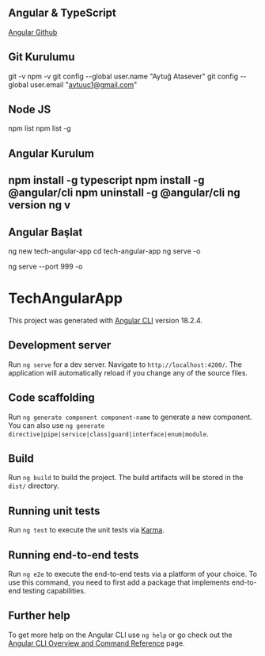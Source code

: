 ## Angular & TypeScript
[Angular Github](https://github.com/Aytuu1/tech-angular-app)

## Git Kurulumu
git -v
npm -v
git config --global user.name "Aytuğ Atasever"
git config --global user.email "aytuuc1@gmail.com"


## Node JS
npm list
npm list -g

## Angular Kurulum
npm install -g typescript
npm install -g @angular/cli
npm uninstall -g @angular/cli
ng version
ng v
--
## Angular Başlat
ng new tech-angular-app
cd tech-angular-app
ng serve -o

ng serve --port 999 -o















# TechAngularApp

This project was generated with [Angular CLI](https://github.com/angular/angular-cli) version 18.2.4.

## Development server

Run `ng serve` for a dev server. Navigate to `http://localhost:4200/`. The application will automatically reload if you change any of the source files.

## Code scaffolding

Run `ng generate component component-name` to generate a new component. You can also use `ng generate directive|pipe|service|class|guard|interface|enum|module`.

## Build

Run `ng build` to build the project. The build artifacts will be stored in the `dist/` directory.

## Running unit tests

Run `ng test` to execute the unit tests via [Karma](https://karma-runner.github.io).

## Running end-to-end tests

Run `ng e2e` to execute the end-to-end tests via a platform of your choice. To use this command, you need to first add a package that implements end-to-end testing capabilities.

## Further help

To get more help on the Angular CLI use `ng help` or go check out the [Angular CLI Overview and Command Reference](https://angular.dev/tools/cli) page.
